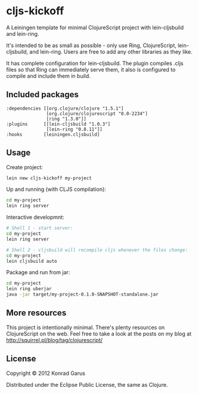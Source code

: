 # cljs-kickoff

A Leiningen template for minimal ClojureScript project with lein-cljsbuild
and lein-ring.

It's intended to be as small as possible - only use Ring, ClojureScript,
lein-cljsbuild, and lein-ring. Users are free to add any other libraries as
they like.

It has complete configuration for lein-cljsbuild. The plugin compiles .cljs
files so that Ring can immediately serve them, it also is configured to
compile and include them in build.

## Included packages

```
:dependencies [[org.clojure/clojure "1.5.1"]
               [org.clojure/clojurescript "0.0-2234"]
               [ring "1.3.0"]]
:plugins      [[lein-cljsbuild "1.0.3"]
               [lein-ring "0.8.11"]]
:hooks        [leiningen.cljsbuild]
```

## Usage

Create project:

```bash
lein new cljs-kickoff my-project
```

Up and running (with CLJS compilation):
```bash
cd my-project
lein ring server
```

Interactive developmnt:
```bash
# Shell 1 - start server:
cd my-project
lein ring server

# Shell 2 - cljsbuild will recompile cljs whenever the files change:
cd my-project
lein cljsbuild auto
```

Package and run from jar:
```bash
cd my-project
lein ring uberjar
java -jar target/my-project-0.1.0-SNAPSHOT-standalone.jar
```

## More resources

This project is intentionally minimal. There's plenty resources on ClojureScript
on the web. Feel free to take a look at the posts on my blog at
http://squirrel.pl/blog/tag/clojurescript/

## License

Copyright © 2012 Konrad Garus

Distributed under the Eclipse Public License, the same as Clojure.
